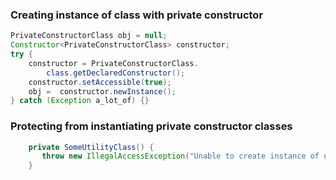 ### Creating instance of class with private constructor
```java
PrivateConstructorClass obj = null;
Constructor<PrivateConstructorClass> constructor;
try {
    constructor = PrivateConstructorClass.
        class.getDeclaredConstructor();
    constructor.setAccessible(true);
    obj =  constructor.newInstance();
} catch (Exception a_lot_of) {}
```

### Protecting from instantiating private constructor classes
```java
    private SomeUtilityClass() {
       throw new IllegalAccessException("Unable to create instance of utility class");
    }
```
